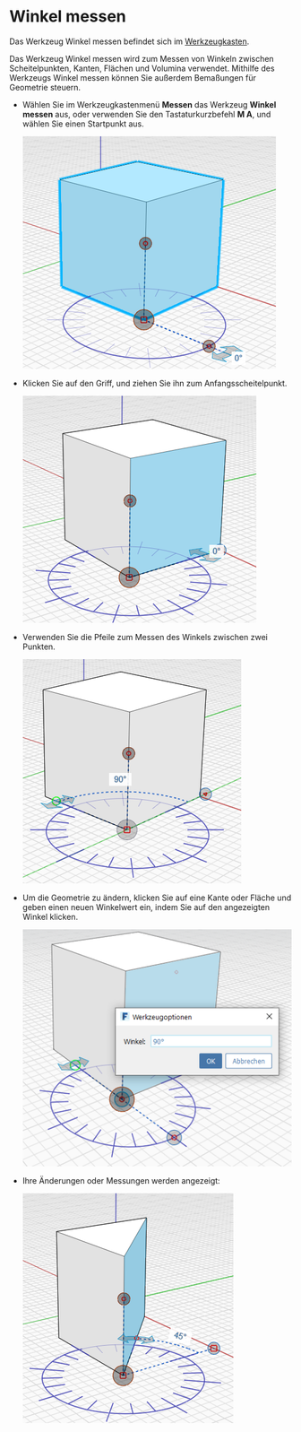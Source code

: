 # Winkel messen

Das Werkzeug Winkel messen befindet sich im [Werkzeugkasten](../formit-introduction/tool-bars.md).

Das Werkzeug Winkel messen wird zum Messen von Winkeln zwischen Scheitelpunkten, Kanten, Flächen und Volumina verwendet. Mithilfe des Werkzeugs Winkel messen können Sie außerdem Bemaßungen für Geometrie steuern.

* Wählen Sie im Werkzeugkastenmenü **Messen** das Werkzeug **Winkel messen** aus, oder verwenden Sie den Tastaturkurzbefehl **M A**, und wählen Sie einen Startpunkt aus.

   ![](../.gitbook/assets/measure-angle.png)
* Klicken Sie auf den Griff, und ziehen Sie ihn zum Anfangsscheitelpunkt.

   ![](../.gitbook/assets/measure-angle2.png)
* Verwenden Sie die Pfeile zum Messen des Winkels zwischen zwei Punkten.

   ![](../.gitbook/assets/measure-angle4.png)
* Um die Geometrie zu ändern, klicken Sie auf eine Kante oder Fläche und geben einen neuen Winkelwert ein, indem Sie auf den angezeigten Winkel klicken.

   ![](<../.gitbook/assets/measure-angle3 (1).png>)
* Ihre Änderungen oder Messungen werden angezeigt:

   ![](../.gitbook/assets/measure-angle5.png)
